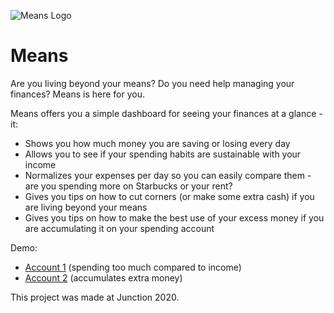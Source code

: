 

![Means Logo](https://i.imgur.com/ntGpoj2.png)

# Means


Are you living beyond your means? Do you need help managing your finances? Means is here for you. 

Means offers you a simple dashboard for seeing your finances at a glance - it:

- Shows you how much money you are saving or losing every day
- Allows you to see if your spending habits are sustainable with your income
- Normalizes your expenses per day so you can easily compare them - are you spending more on Starbucks or your rent?
- Gives you tips on how to cut corners (or make some extra cash) if you are living beyond your means
- Gives you tips on how to make the best use of your excess money if you are accumulating it on your spending account

Demo: 

- [Account 1](https://means-app.herokuapp.com/dashboard/799428222199717) (spending too much compared to income)
- [Account 2](https://means-app.herokuapp.com/dashboard/447934179520357) (accumulates extra money)


This project was made at Junction 2020.
